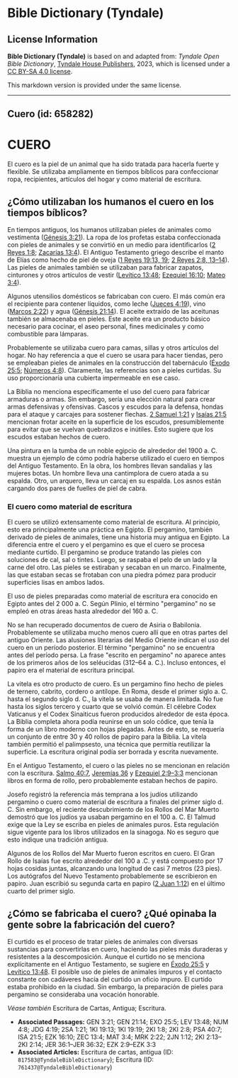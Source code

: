 # Bible Dictionary (Tyndale)

## License Information

**Bible Dictionary (Tyndale)** is based on and adapted from: _Tyndale Open Bible Dictionary_, [Tyndale House Publishers](https://tyndaleopenresources.com/), 2023, which is licensed under a [CC BY-SA 4.0 license](https://creativecommons.org/licenses/by-sa/4.0/legalcode.en).

This markdown version is provided under the same license.



--------------------------------

## Cuero (id: 658282)

CUERO
=====

El cuero es la piel de un animal que ha sido tratada para hacerla fuerte y flexible. Se utilizaba ampliamente en tiempos bíblicos para confeccionar ropa, recipientes, artículos del hogar y como material de escritura.

¿Cómo utilizaban los humanos el cuero en los tiempos bíblicos?
--------------------------------------------------------------

En tiempos antiguos, los humanos utilizaban pieles de animales como vestimenta ([Génesis 3:21](https://ref.ly/Gen3:21)). La ropa de los profetas estaba confeccionada con pieles de animales y se convirtió en un medio para identificarlos ([2 Reyes 1:8](https://ref.ly/2Kgs1:8); [Zacarías 13:4](https://ref.ly/Zech13:4)). El Antiguo Testamento griego describe el manto de Elías como hecho de piel de oveja ([1 Reyes 19:13, 19](https://ref.ly/1Kgs19:13,1Kgs19:19); [2 Reyes 2:8, 13–14](https://ref.ly/2Kgs2:8,2Kgs2:13-2Kgs2:14)). Las pieles de animales también se utilizaban para fabricar zapatos, cinturones y otros artículos de vestir ([Levítico 13:48](https://ref.ly/Lev13:48); [Ezequiel 16:10](https://ref.ly/Ezek16:10); [Mateo 3:4](https://ref.ly/Matt3:4)).

Algunos utensilios domésticos se fabricaban con cuero. El más común era el recipiente para contener líquidos, como leche ([Jueces 4:19](https://ref.ly/Judg4:19)), vino ([Marcos 2:22](https://ref.ly/Mark2:22)) y agua ([Génesis 21:14](https://ref.ly/Gen21:14)). El aceite extraído de las aceitunas también se almacenaba en pieles. Este aceite era un producto básico necesario para cocinar, el aseo personal, fines medicinales y como combustible para lámparas.

Probablemente se utilizaba cuero para camas, sillas y otros artículos del hogar. No hay referencia a que el cuero se usara para hacer tiendas, pero se empleaban pieles de animales en la construcción del tabernáculo ([Éxodo 25:5](https://ref.ly/Exod25:5); [Números 4:8](https://ref.ly/Num4:8)). Claramente, las referencias son a pieles curtidas. Su uso proporcionaría una cubierta impermeable en ese caso.

La Biblia no menciona específicamente el uso del cuero para fabricar armaduras o armas. Sin embargo, sería una elección natural para crear armas defensivas y ofensivas. Cascos y escudos para la defensa, hondas para el ataque y carcajes para sostener flechas. [2 Samuel 1:21](https://ref.ly/2Sam1:21) y [Isaías 21:5](https://ref.ly/Isa21:5) mencionan frotar aceite en la superficie de los escudos, presumiblemente para evitar que se vuelvan quebradizos e inútiles. Esto sugiere que los escudos estaban hechos de cuero.

Una pintura en la tumba de un noble egipcio de alrededor del 1900 a. C. muestra un ejemplo de cómo podría haberse utilizado el cuero en tiempos del Antiguo Testamento. En la obra, los hombres llevan sandalias y las mujeres botas. Un hombre lleva una cantimplora de cuero atada a su espalda. Otro, un arquero, lleva un carcaj en su espalda. Los asnos están cargando dos pares de fuelles de piel de cabra.

### El cuero como material de escritura

El cuero se utilizó extensamente como material de escritura. Al principio, esto era principalmente una práctica en Egipto. El pergamino, también derivado de pieles de animales, tiene una historia muy antigua en Egipto. La diferencia entre el cuero y el pergamino es que el cuero se procesa mediante curtido. El pergamino se produce tratando las pieles con soluciones de cal, sal o tintes. Luego, se raspaba el pelo de un lado y la carne del otro. Las pieles se estiraban y secaban en un marco. Finalmente, las que estaban secas se frotaban con una piedra pómez para producir superficies lisas en ambos lados.

El uso de pieles preparadas como material de escritura era conocido en Egipto antes del 2 000 a. C. Según Plinio, el término "pergamino" no se empleó en otras áreas hasta alrededor del 160 a. C.

No se han recuperado documentos de cuero de Asiria o Babilonia. Probablemente se utilizaba mucho menos cuero allí que en otras partes del antiguo Oriente. Las alusiones literarias del Medio Oriente indican el uso del cuero en un período posterior. El término "pergamino" no se encuentra antes del período persa. La frase "escrito en pergamino" no aparece antes de los primeros años de los seléucidas (312–64 a. C.). Incluso entonces, el papiro era el material de escritura principal.

La vitela es otro producto de cuero. Es un pergamino fino hecho de pieles de ternero, cabrito, cordero o antílope. En Roma, desde el primer siglo a. C. hasta el segundo siglo d. C., la vitela se usaba de manera limitada. No fue hasta los siglos tercero y cuarto que se volvió común. El célebre Codex Vaticanus y el Codex Sinaiticus fueron producidos alrededor de esta época. La Biblia completa ahora podía reunirse en un solo códice, que tenía la forma de un libro moderno con hojas plegadas. Antes de esto, se requería un conjunto de entre 30 y 40 rollos de papiro para la Biblia. La vitela también permitió el palimpsesto, una técnica que permitía reutilizar la superficie. La escritura original podía ser borrada y escrita nuevamente.

En el Antiguo Testamento, el cuero o las pieles no se mencionan en relación con la escritura. [Salmo 40:7](https://ref.ly/Ps40:7), [Jeremías 36](https://ref.ly/Jer36:1-Jer36:32) y [Ezequiel 2:9–3:3](https://ref.ly/Ezek2:9-Ezek3:3) mencionan libros en forma de rollo, pero probablemente estaban hechos de papiro.

Josefo registró la referencia más temprana a los judíos utilizando pergamino o cuero como material de escritura a finales del primer siglo d. C. Sin embargo, el reciente descubrimiento de los Rollos del Mar Muerto demostró que los judíos ya usaban pergamino en el 100 a. C. El Talmud exige que la Ley se escriba en pieles de animales puros. Esta regulación sigue vigente para los libros utilizados en la sinagoga. No es seguro que esto indique una tradición antigua.

Algunos de los Rollos del Mar Muerto fueron escritos en cuero. El Gran Rollo de Isaías fue escrito alrededor del 100 a .C. y está compuesto por 17 hojas cosidas juntas, alcanzando una longitud de casi 7 metros (23 pies). Los autógrafos del Nuevo Testamento probablemente se escribieron en papiro. Juan escribió su segunda carta en papiro ([2 Juan 1:12](https://ref.ly/2John1:12)) en el último cuarto del primer siglo.

¿Cómo se fabricaba el cuero? ¿Qué opinaba la gente sobre la fabricación del cuero?
----------------------------------------------------------------------------------

El curtido es el proceso de tratar pieles de animales con diversas sustancias para convertirlas en cuero, haciendo las pieles más duraderas y resistentes a la descomposición. Aunque el curtido no se menciona explícitamente en el Antiguo Testamento, se sugiere en [Éxodo 25:5](https://ref.ly/Exod25:5) y [Levítico 13:48](https://ref.ly/Lev13:48). El posible uso de pieles de animales impuros y el contacto constante con cadáveres hacía del curtido un oficio impuro. El curtido estaba prohibido en la ciudad. Sin embargo, la preparación de pieles para pergamino se consideraba una vocación honorable.

*Véase también* Escritura de Cartas, Antigua; Escritura.

* **Associated Passages:** GEN 3:21; GEN 21:14; EXO 25:5; LEV 13:48; NUM 4:8; JDG 4:19; 2SA 1:21; 1KI 19:13; 1KI 19:19; 2KI 1:8; 2KI 2:8; PSA 40:7; ISA 21:5; EZK 16:10; ZEC 13:4; MAT 3:4; MRK 2:22; 2JN 1:12; 2KI 2:13–2KI 2:14; JER 36:1–JER 36:32; EZK 2:9–EZK 3:3
* **Associated Articles:** Escritura de cartas, antigua (ID: `817583@TyndaleBibleDictionary`); Escritura (ID: `761437@TyndaleBibleDictionary`)

